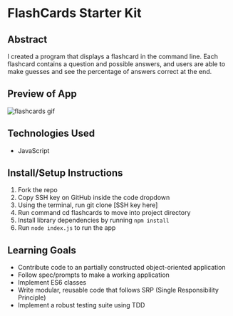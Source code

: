 # FlashCards Starter Kit

## Abstract
I created a program that displays a flashcard in the command line. Each flashcard contains a question and possible answers, and users are able to make guesses and see the percentage of answers correct at the end.

## Preview of App
![flashcards gif](https://giphy.com/gifs/XmZLzfCzj42Ath130u?utm_source=iframe&utm_medium=embed&utm_campaign=Embeds&utm_term=)

## Technologies Used
- JavaScript

## Install/Setup Instructions
1. Fork the repo
2. Copy SSH key on GitHub inside the code dropdown
3. Using the terminal, run git clone [SSH key here]
4. Run command cd flashcards to move into project directory
5. Install library dependencies by running `npm install`
6. Run `node index.js` to run the app

## Learning Goals
- Contribute code to an partially constructed object-oriented application
- Follow spec/prompts to make a working application
- Implement ES6 classes
- Write modular, reusable code that follows SRP (Single Responsibility Principle)
- Implement a robust testing suite using TDD
